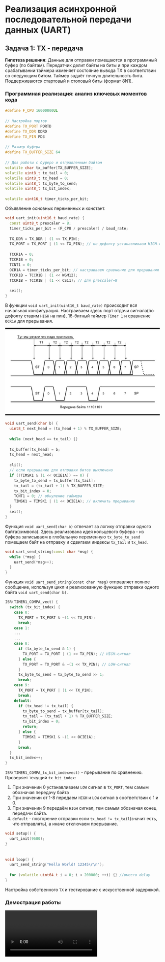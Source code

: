 # Реализация асинхронной последовательной передачи данных (UART) 

## Задача 1: TX - передача

**Гипотеза решения:** ​Данные для отправки помещаются в программный буфер (по байтам). Передатчик делит байты на биты и при каждом срабатывании таймера изменяет состояние вывода TX в соответствии со следующим битом. Таймер задаёт точную длительность бита. Поддерживаются стартовый и стоповый биты (формат 8N1).

### Программная реализация: анализ ключевых моментов кода
```cpp
#define F_CPU 16000000UL

// Настройка портов
#define TX_PORT PORTD
#define TX_DDR DDRD
#define TX_PIN PD3

// Размер буфера
#define TX_BUFFER_SIZE 64

// Для работы с буферо и отправленным байтом
volatile char tx_buffer[TX_BUFFER_SIZE];
volatile uint8_t tx_tail = 0;
volatile uint8_t tx_head = 0;
volatile uint8_t tx_byte_to_send;
volatile uint8_t tx_bit_index;

volatile uint16_t timer_ticks_per_bit;
```
Объявление основных переменных и констант.


```cpp
void uart_init(uint16_t baud_rate) {
  const uint8_t prescaler = 8;
  timer_ticks_per_bit = (F_CPU / prescaler) / baud_rate;

  TX_DDR = TX_DDR | (1 << TX_PIN);
  TX_PORT = TX_PORT | (1 << TX_PIN); // по дефолту устанавливаем HIGH-сигнал на пин

  TCCR1A = 0;
  TCCR1B = 0;
  TCNT1 = 0;
  OCR1A = timer_ticks_per_bit; // настраиваем сравнение для прерывания по времени
  TCCR1B = TCCR1B | (1 << WGM12);
  TCCR1B = TCCR1B | (1 << CS11); // для prescaler=8

  sei();
}
```
В функции `void uart_init(uint16_t baud_rate)` происходит вся начальная конфигурация. Настраиваем здесь порт отдачи сигнала(по дефолту ставим `HIGH` на пин), 16-битный таймер `Timer 1` и сравнение `OCR1A` для прерывания.

![alt text](image.png)

```cpp
void uart_send(char b) {
  uint8_t next_head = (tx_head + 1) % TX_BUFFER_SIZE;

  while (next_head == tx_tail) {}

  tx_buffer[tx_head] = b;
  tx_head = next_head;

  cli();
  // если прерывание для отправки битов выключено
  if ((TIMSK1 & (1 << OCIE1A)) == 0) {
    tx_byte_to_send = tx_buffer[tx_tail];
    tx_tail = (tx_tail + 1) % TX_BUFFER_SIZE;
    tx_bit_index = 0;
    TCNT1 = 0; // обнуление таймера
    TIMSK1 = TIMSK1 | (1 << OCIE1A); // включить прерывание 
  }
  sei();
}
```
Функция `void uart_send(char b)` отвечает за логику отправки одного байта(символа). Здесь реализована идея кольцевого буфера - из буфера записываем в глобальную переменную `tx_byte_to_send` помещаем байт на отправку и сдвигаем индексы `tx_tail` и `tx_head`.

```cpp
void uart_send_string(const char *msg) {
  while (*msg) {
    uart_send(*msg++);
  }
}
```
Функция `void uart_send_string(const char *msg)` отправляет полное сообщение, используя цикл и реализованную функцию отправки одного байта `void uart_send(char b)`.

```cpp
ISR(TIMER1_COMPA_vect) {
  switch (tx_bit_index) {
    case 0:
      TX_PORT = TX_PORT & ~(1 << TX_PIN);
      break;
    case 1:
    ...
    ...
    case 8:
      if (tx_byte_to_send & 1) {
        TX_PORT = TX_PORT | (1 << TX_PIN); // HIGH-сигнал
      } else {
        TX_PORT = TX_PORT & ~(1 << TX_PIN); // LOW-сигнал
      }
      tx_byte_to_send = tx_byte_to_send >> 1;
      break;
    case 9:
      TX_PORT = TX_PORT | (1 << TX_PIN);
      break;
    default:
      if (tx_head != tx_tail) {
        tx_byte_to_send = tx_buffer[tx_tail];
        tx_tail = (tx_tail + 1) % TX_BUFFER_SIZE;
        tx_bit_index = 0;
        return;
      } else {
        TIMSK1 = TIMSK1 & ~(1 << OCIE1A);
      }
      break;
  }
  tx_bit_index++;
}
```
`ISR(TIMER1_COMPA_tx_bit_indexvect)` - прерывание по сравнению. Проверяет текущий `tx_bit_index`: 
1. При значении 0 устанавливаем `LOW` сигнал в `TX_PORT`, тем самым обозначая передачу байта
2. При значении от 1-8 передаем `HIGH` и `LOW` сигнал в соответствии с 1 и 0.
3. При значении 9 передаём `HIGH` сигнал, тем самым обозначая конец передачи байта.
4. `default` - повторение отправки если `tx_head != tx_tail`(значит есть, что отправлять), а иначе отключаем прерывание.
```cpp
void setup() {
  uart_init(9600);
}


void loop() {
  uart_send_string("Hello World! 12345\r\n");

  for (volatile uint64_t i = 0; i < 200000; ++i) {} //вместо delay 
}
```

Настройка собственного `TX` и тестирование с искусственной задержкой.

### Демострация работы

![Демонстрация работы TX](my_tx.mp4)